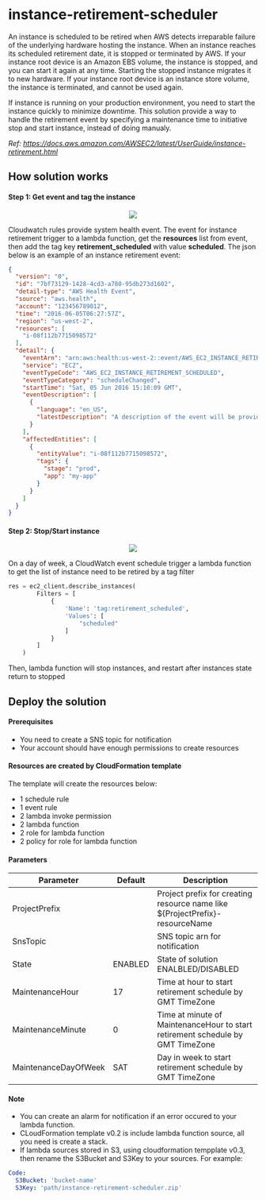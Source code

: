 # instance-retirement-scheduler

An instance is scheduled to be retired when AWS detects irreparable failure of the underlying hardware hosting the instance. When an instance reaches its scheduled retirement date, it is stopped or terminated by AWS. If your instance root device is an Amazon EBS volume, the instance is stopped, and you can start it again at any time. Starting the stopped instance migrates it to new hardware. If your instance root device is an instance store volume, the instance is terminated, and cannot be used again.</br>

If instance is running on your production environment, you need to start the instance quickly to minimize downtime. This solution provide a way to handle the retirement event by specifying a maintenance time to initiative stop and start instance, instead of doing manualy.</br>

*Ref: https://docs.aws.amazon.com/AWSEC2/latest/UserGuide/instance-retirement.html*
## How solution works
#### Step 1: Get event and tag the instance
<p align="center"><img src="https://user-images.githubusercontent.com/38157237/84226096-10056380-ab0b-11ea-8b69-3fbdfcf730e2.png"/></p>

Cloudwatch rules provide system health event. The event for instance retirement trigger to a lambda function, get the **resources** list from event, then add the tag key **retirement_scheduled** with value **scheduled**. The json below is an example of an instance retirement event:
```json
{
  "version": "0",
  "id": "7bf73129-1428-4cd3-a780-95db273d1602",
  "detail-type": "AWS Health Event",
  "source": "aws.health",
  "account": "123456789012",
  "time": "2016-06-05T06:27:57Z",
  "region": "us-west-2",
  "resources": [
    "i-08f112b7715098572"
  ],
  "detail": {
    "eventArn": "arn:aws:health:us-west-2::event/AWS_EC2_INSTANCE_RETIREMENT_SCHEDULED_90353408594353980",
    "service": "EC2",
    "eventTypeCode": "AWS_EC2_INSTANCE_RETIREMENT_SCHEDULED",
    "eventTypeCategory": "scheduleChanged",
    "startTime": "Sat, 05 Jun 2016 15:10:09 GMT",
    "eventDescription": [
      {
        "language": "en_US",
        "latestDescription": "A description of the event will be provided here"
      }
    ],
    "affectedEntities": [
      {
        "entityValue": "i-08f112b7715098572",
        "tags": {
          "stage": "prod",
          "app": "my-app"
        }
      }
    ]
  }
}
```

#### Step 2: Stop/Start instance
<p align="center"><img src="https://user-images.githubusercontent.com/38157237/84231698-e8b59300-ab18-11ea-960a-1a34a8da5711.png"/></p>

On a day of week, a CloudWatch event schedule trigger a lambda function to get the list of instance need to be retired by a tag filter
```python
res = ec2_client.describe_instances(
        Filters = [
            {
                'Name': 'tag:retirement_scheduled',
                'Values': [
                    "scheduled"
                ]
            }
        ]
    )
```
Then, lambda function will stop instances, and restart after instances state return to stopped
## Deploy the solution

#### Prerequisites
- You need to create a SNS topic for notification
- Your account should have enough permissions to create resources

#### Resources are created by CloudFormation template
The template will create the resources below:
- 1 schedule rule
- 1 event rule
- 2 lambda invoke permission
- 2 lambda function
- 2 role for lambda function
- 2 policy for role for lambda function

#### Parameters

| Parameter | Default | Description |
|---|---|---|
|ProjectPrefix||Project prefix for creating resource name like ${ProjectPrefix}-resourceName|
|SnsTopic||SNS topic arn for notification|
|State|ENABLED|State of solution ENALBLED/DISABLED|
|MaintenanceHour|17|Time at hour to start retirement schedule by GMT TimeZone|
|MaintenanceMinute|0|Time at minute of MaintenanceHour to start retirement schedule by GMT TimeZone|
|MaintenanceDayOfWeek|SAT|Day in week to start retirement schedule by GMT TimeZone|

#### Note
- You can create an alarm for notification if an error occured to your lambda function.
- CLoudFormation template v0.2 is include lambda function source, all you need is create a stack.
- If lambda sources stored in S3, using cloudformation tempplate v0.3, then rename the S3Bucket and S3Key to your sources. For example:
```yaml
Code:
  S3Bucket: 'bucket-name'
  S3Key: 'path/instance-retirement-scheduler.zip'
```
